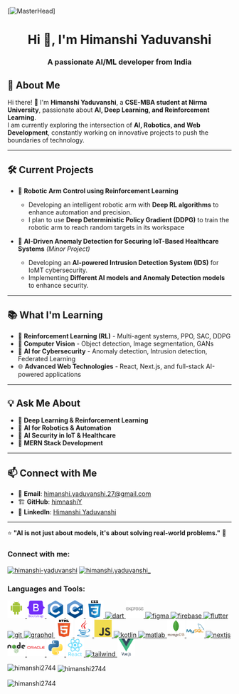 [![MasterHead](https://user-images.githubusercontent.com/74038190/212747903-e9bdf048-2dc8-41f9-b973-0e72ff07bfba.gif)]

<h1 align="center">Hi 👋, I'm Himanshi Yaduvanshi</h1>
<h3 align="center">A passionate AI/ML developer from India</h3>



## 🚀 About Me  

Hi there! 👋 I'm **Himanshi Yaduvanshi**, a **CSE-MBA student at Nirma University**, passionate about **AI, Deep Learning, and Reinforcement Learning**.  
I am currently exploring the intersection of **AI, Robotics, and Web Development**, constantly working on innovative projects to push the boundaries of technology.  

---

## 🛠️ Current Projects  

- 🤖 **Robotic Arm Control using Reinforcement Learning**  
  - Developing an intelligent robotic arm with **Deep RL algorithms** to enhance automation and precision.  
  - I plan to use **Deep Deterministic Policy Gradient (DDPG)** to train the robotic arm to reach random targets in its workspace 

- 🔐 **AI-Driven Anomaly Detection for Securing IoT-Based Healthcare Systems** *(Minor Project)*  
  - Developing an **AI-powered Intrusion Detection System (IDS)** for IoMT cybersecurity.  
  - Implementing **Different AI models and Anomaly Detection models** to enhance security.  

---

## 📚 What I'm Learning  

- 🧠 **Reinforcement Learning (RL)** - Multi-agent systems, PPO, SAC, DDPG  
- 🤖 **Computer Vision** - Object detection, Image segmentation, GANs  
- 🔐 **AI for Cybersecurity** - Anomaly detection, Intrusion detection, Federated Learning  
- 🌐 **Advanced Web Technologies** - React, Next.js, and full-stack AI-powered applications  

---

## 💡 Ask Me About  

- 🔹 **Deep Learning & Reinforcement Learning**  
- 🔹 **AI for Robotics & Automation**  
- 🔹 **AI Security in IoT & Healthcare**  
- 🔹 **MERN Stack Development**  

---

## 📫 Connect with Me  

- 📧 **Email**: himanshi.yaduvanshi.27@gmail.com  
- 🏗️ **GitHub**: [himnashiY](https://github.com/himanshi2744)  
- 💼 **LinkedIn**: [Himanshi Yaduvanshi](https://www.linkedin.com/in/himanshi-yaduvanshi-803929345) 

---

⭐ **"AI is not just about models, it's about solving real-world problems."** 🚀 

<h3 align="left">Connect with me:</h3>
<p align="left">
<a href="https://www.linkedin.com/in/himanshi-yaduvanshi-803929345" target="blank"><img align="center" src="https://raw.githubusercontent.com/rahuldkjain/github-profile-readme-generator/master/src/images/icons/Social/linked-in-alt.svg" alt="himanshi-yaduvanshi" height="30" width="40" /></a>
<a href="https://instagram.com/himanshi.yaduvanshi_" target="blank"><img align="center" src="https://raw.githubusercontent.com/rahuldkjain/github-profile-readme-generator/master/src/images/icons/Social/instagram.svg" alt="himanshi.yaduvanshi_" height="30" width="40" /></a>
</p>

<h3 align="left">Languages and Tools:</h3>
<p align="left"> <a href="https://developer.android.com" target="_blank" rel="noreferrer"> <img src="https://raw.githubusercontent.com/devicons/devicon/master/icons/android/android-original-wordmark.svg" alt="android" width="40" height="40"/> </a> <a href="https://getbootstrap.com" target="_blank" rel="noreferrer"> <img src="https://raw.githubusercontent.com/devicons/devicon/master/icons/bootstrap/bootstrap-plain-wordmark.svg" alt="bootstrap" width="40" height="40"/> </a> <a href="https://www.cprogramming.com/" target="_blank" rel="noreferrer"> <img src="https://raw.githubusercontent.com/devicons/devicon/master/icons/c/c-original.svg" alt="c" width="40" height="40"/> </a> <a href="https://www.w3schools.com/cpp/" target="_blank" rel="noreferrer"> <img src="https://raw.githubusercontent.com/devicons/devicon/master/icons/cplusplus/cplusplus-original.svg" alt="cplusplus" width="40" height="40"/> </a> <a href="https://www.w3schools.com/css/" target="_blank" rel="noreferrer"> <img src="https://raw.githubusercontent.com/devicons/devicon/master/icons/css3/css3-original-wordmark.svg" alt="css3" width="40" height="40"/> </a> <a href="https://dart.dev" target="_blank" rel="noreferrer"> <img src="https://www.vectorlogo.zone/logos/dartlang/dartlang-icon.svg" alt="dart" width="40" height="40"/> </a> <a href="https://expressjs.com" target="_blank" rel="noreferrer"> <img src="https://raw.githubusercontent.com/devicons/devicon/master/icons/express/express-original-wordmark.svg" alt="express" width="40" height="40"/> </a> <a href="https://www.figma.com/" target="_blank" rel="noreferrer"> <img src="https://www.vectorlogo.zone/logos/figma/figma-icon.svg" alt="figma" width="40" height="40"/> </a> <a href="https://firebase.google.com/" target="_blank" rel="noreferrer"> <img src="https://www.vectorlogo.zone/logos/firebase/firebase-icon.svg" alt="firebase" width="40" height="40"/> </a> <a href="https://flutter.dev" target="_blank" rel="noreferrer"> <img src="https://www.vectorlogo.zone/logos/flutterio/flutterio-icon.svg" alt="flutter" width="40" height="40"/> </a> <a href="https://git-scm.com/" target="_blank" rel="noreferrer"> <img src="https://www.vectorlogo.zone/logos/git-scm/git-scm-icon.svg" alt="git" width="40" height="40"/> </a> <a href="https://graphql.org" target="_blank" rel="noreferrer"> <img src="https://www.vectorlogo.zone/logos/graphql/graphql-icon.svg" alt="graphql" width="40" height="40"/> </a> <a href="https://www.w3.org/html/" target="_blank" rel="noreferrer"> <img src="https://raw.githubusercontent.com/devicons/devicon/master/icons/html5/html5-original-wordmark.svg" alt="html5" width="40" height="40"/> </a> <a href="https://www.java.com" target="_blank" rel="noreferrer"> <img src="https://raw.githubusercontent.com/devicons/devicon/master/icons/java/java-original.svg" alt="java" width="40" height="40"/> </a> <a href="https://developer.mozilla.org/en-US/docs/Web/JavaScript" target="_blank" rel="noreferrer"> <img src="https://raw.githubusercontent.com/devicons/devicon/master/icons/javascript/javascript-original.svg" alt="javascript" width="40" height="40"/> </a> <a href="https://kotlinlang.org" target="_blank" rel="noreferrer"> <img src="https://www.vectorlogo.zone/logos/kotlinlang/kotlinlang-icon.svg" alt="kotlin" width="40" height="40"/> </a> <a href="https://www.mathworks.com/" target="_blank" rel="noreferrer"> <img src="https://upload.wikimedia.org/wikipedia/commons/2/21/Matlab_Logo.png" alt="matlab" width="40" height="40"/> </a> <a href="https://www.mongodb.com/" target="_blank" rel="noreferrer"> <img src="https://raw.githubusercontent.com/devicons/devicon/master/icons/mongodb/mongodb-original-wordmark.svg" alt="mongodb" width="40" height="40"/> </a> <a href="https://www.mysql.com/" target="_blank" rel="noreferrer"> <img src="https://raw.githubusercontent.com/devicons/devicon/master/icons/mysql/mysql-original-wordmark.svg" alt="mysql" width="40" height="40"/> </a> <a href="https://nextjs.org/" target="_blank" rel="noreferrer"> <img src="https://cdn.worldvectorlogo.com/logos/nextjs-2.svg" alt="nextjs" width="40" height="40"/> </a> <a href="https://nodejs.org" target="_blank" rel="noreferrer"> <img src="https://raw.githubusercontent.com/devicons/devicon/master/icons/nodejs/nodejs-original-wordmark.svg" alt="nodejs" width="40" height="40"/> </a> <a href="https://www.oracle.com/" target="_blank" rel="noreferrer"> <img src="https://raw.githubusercontent.com/devicons/devicon/master/icons/oracle/oracle-original.svg" alt="oracle" width="40" height="40"/> </a> <a href="https://www.python.org" target="_blank" rel="noreferrer"> <img src="https://raw.githubusercontent.com/devicons/devicon/master/icons/python/python-original.svg" alt="python" width="40" height="40"/> </a> <a href="https://reactjs.org/" target="_blank" rel="noreferrer"> <img src="https://raw.githubusercontent.com/devicons/devicon/master/icons/react/react-original-wordmark.svg" alt="react" width="40" height="40"/> </a> <a href="https://tailwindcss.com/" target="_blank" rel="noreferrer"> <img src="https://www.vectorlogo.zone/logos/tailwindcss/tailwindcss-icon.svg" alt="tailwind" width="40" height="40"/> </a> <a href="https://vuejs.org/" target="_blank" rel="noreferrer"> <img src="https://raw.githubusercontent.com/devicons/devicon/master/icons/vuejs/vuejs-original-wordmark.svg" alt="vuejs" width="40" height="40"/> </a> </p>

<p><img align="left" src="https://github-readme-stats.vercel.app/api/top-langs?username=himanshi2744&show_icons=true&locale=en&layout=compact" alt="himanshi2744" /></p>

<p>&nbsp;<img align="center" src="https://github-readme-stats.vercel.app/api?username=himanshi2744&show_icons=true&locale=en" alt="himanshi2744" /></p>

<p><img align="center" src="https://github-readme-streak-stats.herokuapp.com/?user=himanshi2744&" alt="himanshi2744" /></p>

